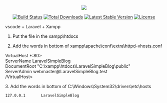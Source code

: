 <p align="center"><img src="https://laravel.com/assets/img/components/logo-laravel.svg"></p>

<p align="center">
<a href="https://travis-ci.org/laravel/framework"><img src="https://travis-ci.org/laravel/framework.svg" alt="Build Status"></a>
<a href="https://packagist.org/packages/laravel/framework"><img src="https://poser.pugx.org/laravel/framework/d/total.svg" alt="Total Downloads"></a>
<a href="https://packagist.org/packages/laravel/framework"><img src="https://poser.pugx.org/laravel/framework/v/stable.svg" alt="Latest Stable Version"></a>
<a href="https://packagist.org/packages/laravel/framework"><img src="https://poser.pugx.org/laravel/framework/license.svg" alt="License"></a>
</p>

vscode + Laravel + Xampp

1. Put the file in the xampp\htdocs

2. Add the words in bottom of xampp\apache\conf\extra\httpd-vhosts.conf
<p>
VirtualHost *:80> <br>
    ServerName LaravelSimpleBlog <br>
    DocumentRoot "C:\xampp\htdocs\LaravelSimpleBlog\public"<br>
    ServerAdmin webmaster@LaravelSimpleBlog.test <br>
/VirtualHost>
</p>
3. Add the words in bottom of C:\Windows\System32\drivers\etc\hosts<br>

    127.0.0.1       LaravelSimpleBlog
    
    
